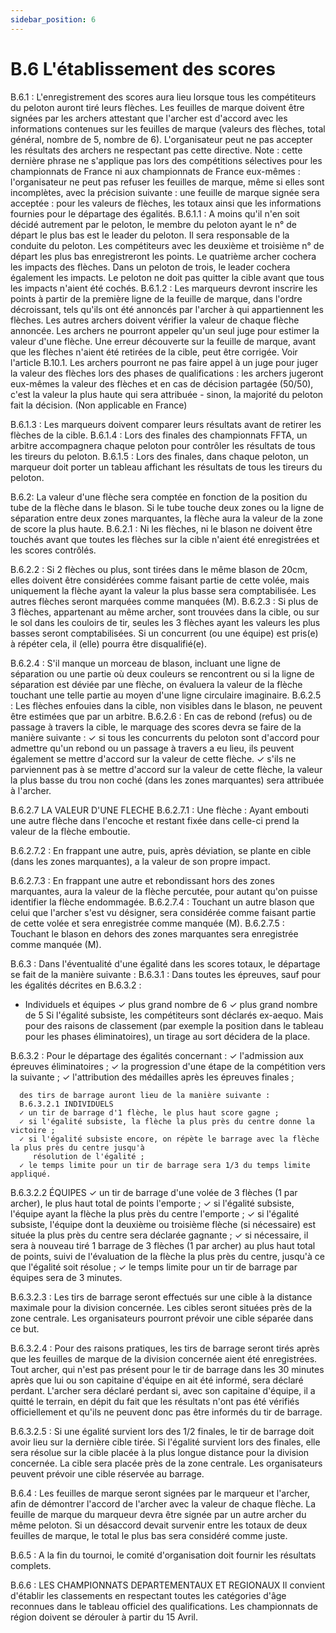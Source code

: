 ```yaml
---
sidebar_position: 6
---
```


# B.6 L'établissement des scores

B.6.1 : L'enregistrement des scores aura lieu lorsque tous les compétiteurs du peloton auront tiré leurs
flèches. Les feuilles de marque doivent être signées par les archers attestant que l'archer est d'accord
avec les informations contenues sur les feuilles de marque (valeurs des flèches, total général, nombre de
5, nombre de 6). L'organisateur peut ne pas accepter les résultats des archers ne respectant pas cette
directive.
Note : cette dernière phrase ne s'applique pas lors des compétitions sélectives pour les championnats de
France ni aux championnats de France eux-mêmes : l'organisateur ne peut pas refuser les feuilles de
marque, même si elles sont incomplètes, avec la précision suivante : une feuille de marque signée sera
acceptée : pour les valeurs de flèches, les totaux ainsi que les informations fournies pour le départage des
égalités.
B.6.1.1 : A moins qu'il n'en soit décidé autrement par le peloton, le membre du peloton ayant le n° de départ
le plus bas est le leader du peloton. Il sera responsable de la conduite du peloton. Les compétiteurs avec
les deuxième et troisième n° de départ les plus bas enregistreront les points. Le quatrième archer cochera
les impacts des flèches. Dans un peloton de trois, le leader cochera également les impacts.
Le peloton ne doit pas quitter la cible avant que tous les impacts n'aient été cochés.
B.6.1.2 : Les marqueurs devront inscrire les points à partir de la première ligne de la feuille de marque,
dans l'ordre décroissant, tels qu'ils ont été annoncés par l'archer à qui appartiennent les flèches. Les autres
archers doivent vérifier la valeur de chaque flèche annoncée. Les archers ne pourront appeler qu'un seul
juge pour estimer la valeur d'une flèche. Une erreur découverte sur la feuille de marque, avant que les
flèches n'aient été retirées de la cible, peut être corrigée. Voir l'article B.10.1.
Les archers pourront ne pas faire appel à un juge pour juger la valeur des flèches lors des phases de
qualifications : les archers jugeront eux-mêmes la valeur des flèches et en cas de décision partagée
(50/50), c'est la valeur la plus haute qui sera attribuée - sinon, la majorité du peloton fait la décision.
(Non applicable en France)

B.6.1.3 : Les marqueurs doivent comparer leurs résultats avant de retirer les flèches de la cible.
B.6.1.4 : Lors des finales des championnats FFTA, un arbitre accompagnera chaque peloton pour contrôler
les résultats de tous les tireurs du peloton.
B.6.1.5 : Lors des finales, dans chaque peloton, un marqueur doit porter un tableau affichant les résultats
de tous les tireurs du peloton.

B.6.2: La valeur d'une flèche sera comptée en fonction de la position du tube de la flèche dans le blason. Si
le tube touche deux zones ou la ligne de séparation entre deux zones marquantes, la flèche aura la valeur
de la zone de score la plus haute.
B.6.2.1 : Ni les flèches, ni le blason ne doivent être touchés avant que toutes les flèches sur la cible n'aient
été enregistrées et les scores contrôlés.

B.6.2.2 : Si 2 flèches ou plus, sont tirées dans le même blason de 20cm, elles doivent être considérées
comme faisant partie de cette volée, mais uniquement la flèche ayant la valeur la plus basse sera
comptabilisée. Les autres flèches seront marquées comme manquées (M).
B.6.2.3 : Si plus de 3 flèches, appartenant au même archer, sont trouvées dans la cible, ou sur le sol dans
les couloirs de tir, seules les 3 flèches ayant les valeurs les plus basses seront comptabilisées. Si un
concurrent (ou une équipe) est pris(e) à répéter cela, il (elle) pourra être disqualifié(e).

B.6.2.4 : S'il manque un morceau de blason, incluant une ligne de séparation ou une partie où deux couleurs
se rencontrent ou si la ligne de séparation est déviée par une flèche, on évaluera la valeur de la flèche
touchant une telle partie au moyen d'une ligne circulaire imaginaire.
B.6.2.5 : Les flèches enfouies dans la cible, non visibles dans le blason, ne peuvent être estimées que par
un arbitre.
B.6.2.6 : En cas de rebond (refus) ou de passage à travers la cible, le marquage des scores devra se faire
de la manière suivante :
✓ si tous les concurrents du peloton sont d'accord pour admettre qu'un rebond ou un passage à
travers a eu lieu, ils peuvent également se mettre d'accord sur la valeur de cette flèche.
✓ s'ils ne parviennent pas à se mettre d'accord sur la valeur de cette flèche, la valeur la plus basse
du trou non coché (dans les zones marquantes) sera attribuée à l'archer.

B.6.2.7 LA VALEUR D'UNE FLECHE
B.6.2.7.1 : Une flèche :
Ayant embouti une autre flèche dans l'encoche et restant fixée dans celle-ci prend la valeur de la flèche
emboutie.

B.6.2.7.2 : En frappant une autre, puis, après déviation, se plante en cible (dans les zones marquantes), a
la valeur de son propre impact.

B.6.2.7.3 : En frappant une autre et rebondissant hors des zones marquantes, aura la valeur de la flèche
percutée, pour autant qu'on puisse identifier la flèche endommagée.
B.6.2.7.4 : Touchant un autre blason que celui que l'archer s'est vu désigner, sera considérée comme
faisant partie de cette volée et sera enregistrée comme manquée (M).
B.6.2.7.5 : Touchant le blason en dehors des zones marquantes sera enregistrée comme manquée (M).

B.6.3 : Dans l'éventualité d'une égalité dans les scores totaux, le départage se fait de la manière suivante :
B.6.3.1 : Dans toutes les épreuves, sauf pour les égalités décrites en B.6.3.2 :

- Individuels et équipes
  ✓ plus grand nombre de 6
  ✓ plus grand nombre de 5
  Si l'égalité subsiste, les compétiteurs sont déclarés ex-aequo. Mais pour des raisons de classement (par
  exemple la position dans le tableau pour les phases éliminatoires), un tirage au sort décidera de la place.

B.6.3.2 : Pour le départage des égalités concernant :
✓ l'admission aux épreuves éliminatoires ;
✓ la progression d'une étape de la compétition vers la suivante ;
✓ l'attribution des médailles après les épreuves finales ;

      des tirs de barrage auront lieu de la manière suivante :
      B.6.3.2.1 INDIVIDUELS
      ✓ un tir de barrage d'1 flèche, le plus haut score gagne ;
      ✓ si l'égalité subsiste, la flèche la plus près du centre donne la victoire ;
      ✓ si l'égalité subsiste encore, on répète le barrage avec la flèche la plus près du centre jusqu'à
         résolution de l'égalité ;
      ✓ le temps limite pour un tir de barrage sera 1/3 du temps limite appliqué.

B.6.3.2.2 ÉQUIPES
✓ un tir de barrage d'une volée de 3 flèches (1 par archer), le plus haut total de points l'emporte ;
✓ si l'égalité subsiste, l'équipe ayant la flèche la plus près du centre l'emporte ;
✓ si l'égalité subsiste, l'équipe dont la deuxième ou troisième flèche (si nécessaire) est située la plus
près du centre sera déclarée gagnante ;
✓ si nécessaire, il sera à nouveau tiré 1 barrage de 3 flèches (1 par archer) au plus haut total de
points, suivi de l'évaluation de la flèche la plus près du centre, jusqu'à ce que l'égalité soit résolue ;
✓ le temps limite pour un tir de barrage par équipes sera de 3 minutes.

B.6.3.2.3 : Les tirs de barrage seront effectués sur une cible à la distance maximale pour la division
concernée. Les cibles seront situées près de la zone centrale. Les organisateurs pourront prévoir une cible
séparée dans ce but.

B.6.3.2.4 : Pour des raisons pratiques, les tirs de barrage seront tirés après que les feuilles de marque de
la division concernée aient été enregistrées.
Tout archer, qui n'est pas présent pour le tir de barrage dans les 30 minutes après que lui ou son capitaine
d'équipe en ait été informé, sera déclaré perdant. L'archer sera déclaré perdant si, avec son capitaine
d'équipe, il a quitté le terrain, en dépit du fait que les résultats n'ont pas été vérifiés officiellement et qu'ils
ne peuvent donc pas être informés du tir de barrage.

B.6.3.2.5 : Si une égalité survient lors des 1/2 finales, le tir de barrage doit avoir lieu sur la dernière cible
tirée.
Si l'égalité survient lors des finales, elle sera résolue sur la cible placée à la plus longue distance pour la
division concernée. La cible sera placée près de la zone centrale. Les organisateurs peuvent prévoir une
cible réservée au barrage.

B.6.4 : Les feuilles de marque seront signées par le marqueur et l'archer, afin de démontrer l'accord de
l'archer avec la valeur de chaque flèche.
La feuille de marque du marqueur devra être signée par un autre archer du même peloton. Si un désaccord
devait survenir entre les totaux de deux feuilles de marque, le total le plus bas sera considéré comme juste.

B.6.5 : A la fin du tournoi, le comité d'organisation doit fournir les résultats complets.

B.6.6 : LES CHAMPIONNATS DEPARTEMENTAUX ET REGIONAUX
Il convient d'établir les classements en respectant toutes les catégories d'âge reconnues dans le tableau
officiel des qualifications.
Les championnats de région doivent se dérouler à partir du 15 Avril.
